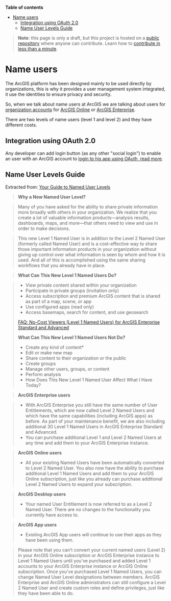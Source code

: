 <!-- START doctoc generated TOC please keep comment here to allow auto update -->
<!-- DON'T EDIT THIS SECTION, INSTEAD RE-RUN doctoc TO UPDATE -->
**Table of contents**

- [Name users](#name-users)
  - [Integration using OAuth 2.0](#integration-using-oauth-20)
  - [Name User Levels Guide](#name-user-levels-guide)

<!-- END doctoc generated TOC please keep comment here to allow auto update -->

> **Note**: this page is only a draft, but this project is hosted on a [public repository](https://github.com/hhkaos/awesome-arcgis) where anyone can contribute. Learn how to [contribute in less than a minute](https://github.com/hhkaos/awesome-arcgis/blob/master/CONTRIBUTING.md#contributions).

# Name users

The ArcGIS platform has been designed mainly to be used directly by organizations, this is why it provides a user management system integrated, it use the identities to ensure privacy and security.

So, when we talk about name users at ArcGIS we are talking about users for [organization accounts](../account-types/README.md) for [ArcGIS Online](../products/arcgis-online/README.md) or [ArcGIS Enterprise](../products/arcgis-enterprise/README.md).

There are two levels of name users (level 1 and level 2) and they have different costs.

## Integration using OAuth 2.0

Any developer can add login button (as any other "social login") to enable an user with an ArcGIS account to [login to his app using OAuth, read more](https://github.com/esri-es/arcgis-oauth-samples).

## Name User Levels Guide

Extracted from: [Your Guide to Named User Levels
](https://blogs.esri.com/esri/arcgis/2016/12/20/your-guide-to-named-user-levels/)

> **Why a New Named User Level?**

> Many of you have asked for the ability to share private information more broadly with others in your organization. We realize that you create a lot of valuable information products—analysis results, dashboards, maps, and more—that others need to view and use in order to make decisions.

> This new Level 1 Named User is in addition to the Level 2 Named User (formerly called Named User) and is a cost-effective way to share those important information products in your organization without giving up control over what information is seen by whom and how it is used. And all of this is accomplished using the same sharing workflows that you already have in place.

> **What Can This New Level 1 Named Users Do?**

> * View private content shared within your organization
> * Participate in private groups (invitation only)
> * Access subscription and premium ArcGIS content that is shared as part of a map, scene, or app
> * Use configured apps (read only)
> * Access basemaps, search for content, and use geosearch
>
> [FAQ: No-Cost Viewers (Level 1 Named Users) for ArcGIS Enterprise Standard and Advanced](https://blogs.esri.com/esri/arcgis/2018/01/10/no-cost-viewers-level-1-named-users-for-arcgis-enterprise-standard-and-advanced-faq/)
>
> **What Can This New Level 1 Named Users Not Do?**
> * Create any kind of content*
> * Edit or make new map
> * Share content to their organization or the public
> * Create groups
> * Manage other users, groups, or content
> * Perform analysis
> * How Does This New Level 1 Named User Affect What I Have Today?

> **ArcGIS Enterprise users**

> * With ArcGIS Enterprise you still have the same number of User Entitlements, which are now called Level 2 Named Users and which have the same capabilities (including ArcGIS apps) as before. As part of your maintenance benefit, we are also including additional 30 Level 1 Named Users in ArcGIS Enterprise Standard and Advanced.
> * You can purchase additional Level 1 and Level 2 Named Users at any time and add them to your ArcGIS Enterprise instance.

> **ArcGIS Online users**
> * All your existing Named Users have been automatically converted to Level 2 Named User. You also now have the ability to purchase additional Level 1 Named Users and add them to your ArcGIS Online subscription, just like you already can purchase additional Level 2 Named Users to expand your subscription.

> **ArcGIS Desktop users**
> * Your named User Entitlement is now referred to as a Level 2 Named User. There are no changes to the functionality you currently have access to.

> **ArcGIS App users**
> * Existing ArcGIS App users will continue to use their apps as they have been using them.

> Please note that you can’t convert your current named users (Level 2) in your ArcGIS Online subscription or ArcGIS Enterprise instance to Level 1 Named Users until you’ve purchased and added Level 1 accounts to your ArcGIS Enterprise instance or ArcGIS Online subscription. Once you’ve purchased Level 1 Named Users, you can change Named User Level designations between members. ArcGIS Enterprise and ArcGIS Online administrators can still configure a Level 2 Named User and create custom roles and define privileges, just like they have been able to do.
